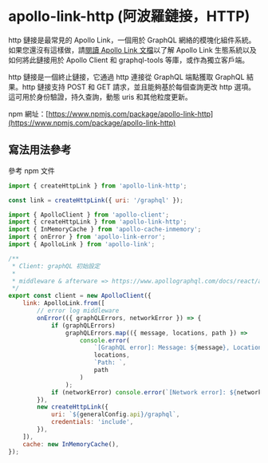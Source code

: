 # apollo-link-http (阿波羅鏈接，HTTP)

http 鏈接是最常見的 Apollo Link，一個用於 GraphQL 網絡的模塊化組件系統。如果您還沒有這樣做，請[閱讀 Apollo Link 文檔](https://www.apollographql.com/docs/link/#usage)以了解 Apollo Link 生態系統以及如何將此鏈接用於 Apollo Client 和 graphql-tools 等庫，或作為獨立客戶端。

http 鏈接是一個終止鏈接，它通過 http 連接從 GraphQL 端點獲取 GraphQL 結果。http 鏈接支持 POST 和 GET 請求，並且能夠基於每個查詢更改 http 選項。這可用於身份驗證，持久查詢，動態 uris 和其他粒度更新。

npm 網址：[https://www.npmjs.com/package/apollo-link-http](https://www.npmjs.com/package/apollo-link-http)

## 寫法用法參考

參考 npm 文件

```js
import { createHttpLink } from 'apollo-link-http';

const link = createHttpLink({ uri: '/graphql' });
```

```js
import { ApolloClient } from 'apollo-client';
import { createHttpLink } from 'apollo-link-http';
import { InMemoryCache } from 'apollo-cache-inmemory';
import { onError } from 'apollo-link-error';
import { ApolloLink } from 'apollo-link';

/**
 * Client: graphQL 初始設定
 *
 * middleware & afterware => https://www.apollographql.com/docs/react/advanced/network-layer.html#linkMiddleware
 */
export const client = new ApolloClient({
	link: ApolloLink.from([
		// error log middleware
		onError(({ graphQLErrors, networkError }) => {
			if (graphQLErrors)
				graphQLErrors.map(({ message, locations, path }) =>
					console.error(
						`[GraphQL error]: Message: ${message}, Location: `,
						locations,
						`Path: `,
						path
					)
				);
			if (networkError) console.error(`[Network error]: ${networkError}`);
		}),
		new createHttpLink({
			uri: `${generalConfig.api}/graphql`,
			credentials: 'include',
		}),
	]),
	cache: new InMemoryCache(),
});
```
